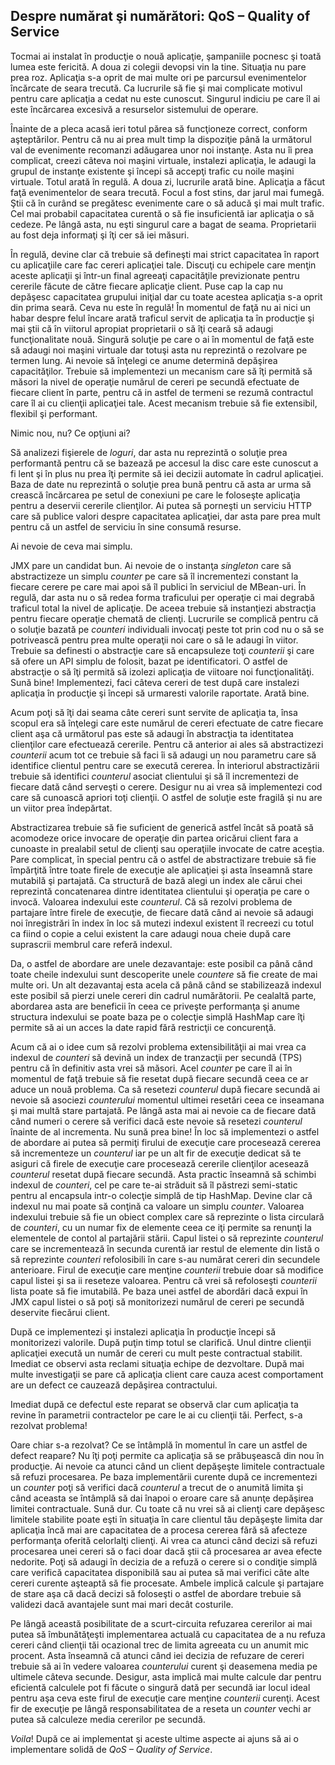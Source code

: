 ## Despre numărat şi numărători: QoS – Quality of Service  ##

Tocmai ai instalat în producţie o nouă aplicaţie, şampaniile pocnesc şi toată lumea este fericită. A doua zi colegii devopsi vin la tine. Situaţia nu pare prea roz. Aplicaţia s-a oprit de mai multe ori pe parcursul evenimentelor încărcate de seara trecută. Ca lucrurile să fie şi mai complicate motivul pentru care aplicaţia a cedat nu este cunoscut. Singurul indiciu pe care îl ai este încărcarea excesivă a resurselor sistemului de operare. 

Înainte de a pleca acasă ieri totul părea să funcţioneze correct, conform aşteptărilor. Pentru că nu ai prea mult timp la dispoziţie până la următorul val de evenimente recomanzi adăugarea unor noi instanţe. Asta nu îi prea complicat, creezi câteva noi maşini virtuale, instalezi aplicaţia, le adaugi la grupul de instanţe existente şi începi să accepţi trafic cu noile maşini virtuale. Totul arată în regulă. A doua zi, lucrurile arată bine. Aplicaţia a făcut faţă evenimentelor de seara trecută. Focul a fost stins, dar jarul mai fumegă. Ştii că în curând se pregătesc evenimente care o să aducă şi mai mult trafic. Cel mai probabil capacitatea curentă o să fie insuficientă iar aplicaţia o să cedeze. Pe lângă asta, nu eşti singurul care a bagat de seama. Proprietarii au fost deja informaţi şi îţi cer să iei măsuri. 

În regulă, devine clar că trebuie să defineşti mai strict capacitatea în raport cu aplicaţiile care fac cereri aplicaţiei tale. Discuţi cu echipele care menţin aceste aplicaţii şi într-un final agreeaţi capacităţile previzionate pentru cererile făcute de către fiecare aplicaţie client. Puse cap la cap nu depăşesc capacitatea grupului iniţial dar cu toate acestea aplicaţia s-a oprit din prima seară. Ceva nu este în regulă! În momentul de faţă nu ai nici un habar despre felul încare arată traficul servit de aplicaţia ta în producţie şi mai ştii că în viitorul apropiat proprietarii o să îţi ceară să adaugi funcţionalitate nouă. Singură soluţie pe care o ai în momentul de faţă este să adaugi noi maşini virtuale dar totuşi asta nu reprezintă o rezolvare pe termen lung. Ai nevoie să înţelegi ce anume determină depăşirea capacităţilor. Trebuie să implementezi un mecanism care să îţi permită să măsori la nivel de operaţie numărul de cereri pe secundă efectuate de fiecare client în parte, pentru că in astfel de termeni se rezumă contractul care îl ai cu clienţii aplicaţiei tale. Acest mecanism trebuie să fie extensibil, flexibil şi performant. 

Nimic nou, nu? Ce opţiuni ai? 

Să analizezi fişierele de *loguri*, dar asta nu reprezintă o soluţie prea performantă pentru că se bazează pe accesul la disc care este cunoscut a fi lent şi în plus nu prea îţi permite să iei decizii automate în cadrul aplicaţiei. Baza de date nu reprezintă o soluţie prea bună pentru că asta ar urma să crească încărcarea pe setul de conexiuni pe care le foloseşte aplicaţia pentru a deservii cererile clienţilor. Ai putea să porneşti un serviciu HTTP care să publice valori despre capacitatea aplicaţiei, dar asta pare prea mult pentru că un astfel de serviciu în sine consumă resurse. 

Ai nevoie de ceva mai simplu. 

JMX pare un candidat bun. Ai nevoie de o instanţa *singleton* care să abstractizeze un simplu *counter* pe care să îl incrementezi constant la fiecare cerere pe care mai apoi să îl publici în serviciul de MBean-uri. În regulă, dar asta nu o să redea forma traficului per operaţie ci mai degrabă traficul total la nivel de aplicaţie. De aceea trebuie să instanţiezi abstracţia pentru fiecare operaţie chemată de clienţi. Lucrurile se complică pentru că o soluţie bazată pe *counteri* individuali invocaţi peste tot prin cod nu o să se potrivească pentru prea multe operaţii noi care o să le adaugi în viitor. Trebuie sa definesti o abstracţie care să encapsuleze toţi *counterii* şi care să ofere un API simplu de folosit, bazat pe identificatori. O astfel de abstracţie o să îţi permită să izolezi aplicaţia de viitoare noi funcţionalităţi. Sună bine! Implementezi, faci câteva cereri de test după care instalezi aplicaţia în producţie şi începi să urmaresti valorile raportate. Arată bine. 

Acum poţi să îţi dai seama câte cereri sunt servite de aplicaţia ta, însa scopul era să înţelegi care este numărul de cereri efectuate de catre fiecare client aşa că următorul pas este să adaugi în abstracţia ta identitatea clienţilor care efectuează cererile. Pentru că anterior ai ales să abstractizezi *counterii* acum tot ce trebuie să faci îi să adaugi un nou parametru care să identifice clientul pentru care se execută cererea. În interiorul abstractizării trebuie să identifici *counterul* asociat clientului şi să îl incrementezi de fiecare dată când serveşti o cerere. Desigur nu ai vrea să implementezi cod care să cunoască apriori toţi clienţii. O astfel de soluţie este fragilă şi nu are un viitor prea îndepărtat. 

Abstractizarea trebuie să fie suficient de generică astfel încât să poată să acomodeze orice invocare de operaţie din partea oricărui client fara a cunoaste in prealabil setul de clienţi sau operaţiile invocate de catre aceştia. Pare complicat, în special pentru că o astfel de abstractizare trebuie să fie împărţită între toate firele de execuţie ale aplicaţiei şi asta înseamnă stare mutabilă şi partajată. Ca structură de bază alegi un index ale cărui chei reprezintă concatenarea dintre identitatea clientului şi operaţia pe care o invocă. Valoarea indexului este *counterul*. Că să rezolvi problema de partajare între firele de execuţie, de fiecare dată când ai nevoie să adaugi noi înregistrări în index în loc să mutezi indexul existent îl recreezi cu totul ca fiind o copie a celui existent la care adaugi noua cheie după care suprascrii membrul care referă indexul. 

Da, o astfel de abordare are unele dezavantaje: este posibil ca până când toate cheile indexului sunt descoperite unele *countere* să fie create de mai multe ori. Un alt dezavantaj esta acela că până când se stabilizează indexul este posibil să pierzi unele cereri din cadrul numărătorii. Pe cealaltă parte, abordarea asta are beneficii în ceea ce priveşte performanţa şi anume structura indexului se poate baza pe o colecţie simplă HashMap care îţi permite să ai un acces la date rapid fără restricţii ce concurenţă. 

Acum că ai o idee cum să rezolvi problema extensibilităţii ai mai vrea ca indexul de *counteri* să devină un index de tranzacţii per secundă (TPS) pentru că în definitiv asta vrei să măsori. Acel *counter* pe care îl ai în momentul de faţă trebuie să fie resetat după fiecare secundă ceea ce ar aduce un nouă problema. Ca să resetezi *counterul* după fiecare secundă ai nevoie să asociezi *counterului* momentul ultimei resetări ceea ce inseamana şi mai multă stare partajată. Pe lângă asta mai ai nevoie ca de fiecare dată când numeri o cerere să verifici dacă este nevoie să resetezi *counterul* înainte de al incrementa. Nu sună prea bine! În loc să implementezi o astfel de abordare ai putea să permiţi firului de execuţie care procesează cererea să incrementeze un *counterul* iar pe un alt fir de execuţie dedicat să te asiguri că firele de execuţie care procesează cererile clienţilor acesează *counterul* resetat după fiecare secundă. Asta practic înseamnă să schimbi indexul de *counteri*, cel pe care te-ai străduit să îl păstrezi semi-static pentru al encapsula intr-o colecţie simplă de tip HashMap. Devine clar că indexul nu mai poate să conţină ca valoare un simplu *counter*. Valoarea indexului trebuie să fie un obiect complex care să reprezinte o lista circulară de *counteri*, cu un numar fix de elemente ceea ce iţi permite sa renunţi la elementele de contol al partajării stării. Capul listei o să reprezinte *counterul* care se incrementează în secunda curentă iar restul de elemente din listă o să reprezinte *counteri* refolosibili în care s-au numărat cereri din secundele anterioare. Firul de execuţie care menţine *counterii* trebuie doar să modifice capul listei şi sa ii reseteze valoarea. Pentru că vrei să refoloseşti *counterii* lista poate să fie imutabilă. Pe baza unei astfel de abordări dacă expui în JMX capul listei o să poţi să monitorizezi numărul de cereri pe secundă deservite fiecărui client. 

După ce implementezi şi instalezi aplicaţia în producţie începi să monitorizezi valorile. După puţin timp totul se clarifică. Unul dintre clienţii aplicaţiei execută un număr de cereri cu mult peste contractual stabilit. Imediat ce observi asta reclami situaţia echipe de dezvoltare. După mai multe investigaţii se pare că aplicaţia client care cauza acest comportament are un defect ce cauzează depăşirea contractului. 

Imediat după ce defectul este reparat se observă clar cum aplicaţia ta revine în parametrii contractelor pe care le ai cu clienţii tăi. Perfect, s-a rezolvat problema! 

Oare chiar s-a rezolvat? Ce se întâmplă în momentul în care un astfel de defect reapare? Nu îţi poţi permite ca aplicaţia să se prăbuşească din nou în producţie. Ai nevoie ca atunci când un client depăşeşte limitele contractuale să refuzi procesarea. Pe baza implementării curente după ce incrementezi un *counter* poţi să verifici dacă *counterul* a trecut de o anumită limita şi când aceasta se întâmplă să dai înapoi o eroare care să anunţe depăşirea limitei contractuale. Sună dur. Cu toate că nu vrei să ai clienţi care depăşesc limitele stabilite poate eşti în situaţia în care clientul tău depăşeşte limita dar aplicaţia încă mai are capacitatea de a procesa cererea fără să afecteze performanţa oferită celorlalţi clienţi. Ai vrea ca atunci când decizi să refuzi procesarea unei cereri să o faci doar dacă ştii că procesarea ar avea efecte nedorite. Poţi să adaugi în decizia de a refuză o cerere si o condiţie simplă care verifică capacitatea disponibilă sau ai putea să mai verifici câte alte cereri curente aşteaptă să fie procesate. Ambele implică calcule şi partajare de stare aşa că dacă decizi să foloseşti o astfel de abordare trebuie să validezi dacă avantajele sunt mai mari decât costurile. 

Pe lângă această posibilitate de a scurt-circuita refuzarea cererilor ai mai putea să îmbunătăţeşti implementarea actuală cu capacitatea de a nu refuza cereri când clienţii tăi ocazional trec de limita agreeata cu un anumit mic procent. Asta înseamnă că atunci când iei decizia de refuzare de cereri trebuie să ai în vedere valoarea *counterului* curent şi deasemena media pe ultimele câteva secunde. Desigur, asta implică mai multe calcule dar pentru eficientă calculele pot fi făcute o singură dată per secundă iar locul ideal pentru aşa ceva este firul de execuţie care menţine *counterii* curenţi. Acest fir de execuţie pe lângă responsabilitatea de a reseta un *counter* vechi ar putea să calculeze media cererilor pe secundă. 

*Voila*! După ce ai implementat şi aceste ultime aspecte ai ajuns să ai o implementare solidă de *QoS – Quality of Service*. 

